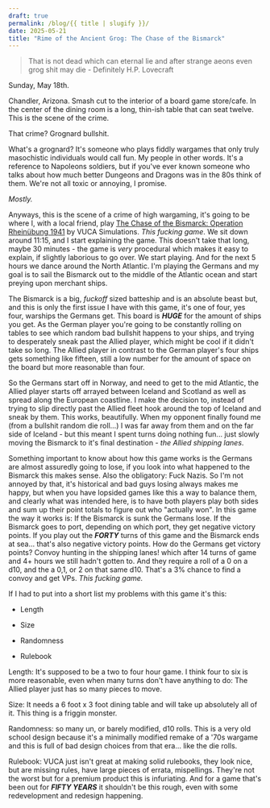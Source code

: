 ```yaml
---
draft: true
permalink: /blog/{{ title | slugify }}/
date: 2025-05-21
title: "Rime of the Ancient Grog: The Chase of the Bismarck"
---
```

> That is not dead which can eternal lie and after strange aeons even grog shit may die - Definitely H.P. Lovecraft

Sunday, May 18th.

Chandler, Arizona. Smash cut to the interior of a board game store/cafe. In the center of the dining room is a long, thin-ish table that can seat twelve. This is the scene of the crime.

That crime? Grognard bullshit.

What's a grognard? It's someone who plays fiddly wargames that only truly masochistic individuals would call fun. My people in other words. It's a reference to Napoleons soldiers, but if you've ever known someone who talks about how much better Dungeons and Dragons was in the 80s think of them. We're not all toxic or annoying, I promise.

_Mostly._

Anyways, this is the scene of a crime of high wargaming, it's going to be where I, with a local friend, play [The Chase of the Bismarck: Operation Rheinübung 1941](https://boardgamegeek.com/boardgame/353326/the-chase-of-the-bismarck-operation-rheinubung-194) by VUCA Simulations. _This fucking game_. We sit down around 11:15, and I start explaining the game. This doesn't take that long, maybe 30 minutes - the game is _very_ procedural which makes it easy to explain, if slightly laborious to go over. We start playing. And for the next 5 hours we dance around the North Atlantic. I'm playing the Germans and my goal is to sail the Bismarck out to the middle of the Atlantic ocean and start preying upon merchant ships.

The Bismarck is a big, _fuckoff_ sized batteship and is an absolute beast but, and this is only the first issue I have with this game, it's one of four, yes four, warships the Germans get. This board is **_HUGE_** for the amount of ships you get. As the German player you're going to be constantly rolling on tables to see which random bad bullshit happens to your ships, and trying to desperately sneak past the Allied player, which might be cool if it didn't take so long. The Allied player in contrast to the German player's four ships gets something like fifteen, still a low number for the amount of space on the board but more reasonable than four.

So the Germans start off in Norway, and need to get to the mid Atlantic, the Allied player starts off arrayed between Iceland and Scotland as well as spread along the European coastline. I make the decision to, instead of trying to slip directly past the Allied fleet hook around the top of Iceland and sneak by them. This works, beautifully. When my opponent finally found me (from a bullshit random die roll...) I was far away from them and on the far side of Iceland - but this meant I spent turns doing nothing fun... just slowly moving the Bismarck to it's final destination - _the Allied shipping lanes_.

Something important to know about how this game works is the Germans are almost assuredly going to lose, if you look into what happened to the Bismarck this makes sense. Also the obligatory: Fuck Nazis. So I'm not annoyed by that, it's historical and bad guys losing always makes me happy, but when you have lopsided games like this a way to balance them, and clearly what was intended here, is to have both players play both sides and sum up their point totals to figure out who "actually won". In this game the way it works is: If the Bismarck is sunk the Germans lose. If the Bismarck goes to port, depending on which port, they get negative victory points. If you play out the **_FORTY_** turns of this game and the Bismarck ends at sea... that's also negative victory points. How do the Germans get victory points? Convoy hunting in the shipping lanes! which after 14 turns of game and 4+ hours we still hadn't gotten to. And they require a roll of a 0 on a d10, and the a 0,1, or 2 on that same d10. That's a 3% chance to find a convoy and get VPs. _This fucking game._

If I had to put into a short list my problems with this game it's this:

*   Length
    
*   Size
    
*   Randomness
    
*   Rulebook
    

Length: It's supposed to be a two to four hour game. I think four to six is more reasonable, even when many turns don't have anything to do: The Allied player just has so many pieces to move.

Size: It needs a 6 foot x 3 foot dining table and will take up absolutely all of it. This thing is a friggin monster.

Randomness: so many un, or barely modified, d10 rolls. This is a very old school design because it's a minimally modified remake of a '70s wargame and this is full of bad design choices from that era... like the die rolls.

Rulebook: VUCA just isn't great at making solid rulebooks, they look nice, but are missing rules, have large pieces of errata, mispellings. They're not the worst but for a premium product this is infuriating. And for a game that's been out for **_FIFTY YEARS_** it shouldn't be this rough, even with some redevelopment and redesign happening.